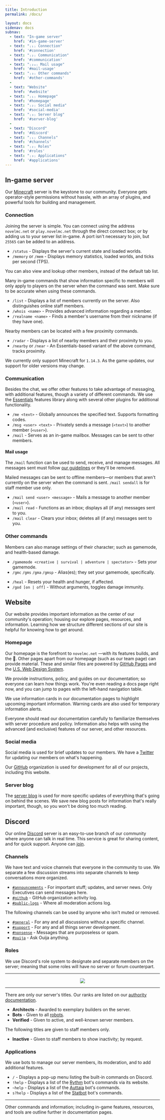 ```yaml
---
title: Introduction
permalink: /docs/

layout: docs
sidenav: docs
subnav:
  - text: "In-game server"
    href: '#in-game-server'
  - text: "₍₁₎ Connection"
    href: '#connection'
  - text: "₍₂₎ Communication"
    href: '#communication'
  - text: "₍₂ₐ₎ Mail usage"
    href: '#mail-usage'
  - text: "₍₃₎ Other commands"
    href: '#other-commands'
  -
  - text: "Website"
    href: '#website'
  - text: "₍₁₎ Homepage"
    href: '#homepage'
  - text: "₍₂₎ Social media"
    href: '#social-media'
  - text: "₍₃₎ Server blog"
    href: '#server-blog'
  -
  - text: "Discord"
    href: '#discord'
  - text: "₍₁₎ Channels"
    href: '#channels'
  - text: "₍₂₎ Roles"
    href: '#roles'
  - text: "₍₃₎ Applications"
    href: '#applications'
---
```


## In-game server
Our <a class="usa-external_link" href="https://minecraft.net">Minecraft</a> server is the keystone to our community. Everyone gets operator-style permissions without hassle, with an array of plugins, and powerful tools for building and management.

### Connection
Joining the server is simple. You can connect using the address `novelmc.net` or `play.novelmc.net` through the direct connect box; or by adding us to your server list in-game. A port isn't necessary to join,  but `25565` can be added to an address.

 * `/status` - Displays the server's current state and loaded worlds.
 * `/memory` or `/mem` - Displays memory statistics, loaded worlds, and ticks per second (TPS).

You can also view and lookup other members, instead of the default tab list.

<div class="usa-alert usa-alert-warning" >
  <div class="usa-alert-body">
    <p class="usa-alert-text">Many in-game commands that show information specific to members will only apply to players on the server when the command was sent. Make sure to be accurate when using these commands.</p>
  </div>
</div>

 * `/list` - Displays a list of members currently on the server. Also distinguishes online staff members.
 * `/whois <name>` - Provides advanced information regarding a member.
 * `/realname <name>` - Finds a member's username from their nickname (if they have one).

Nearby members can be located with a few proximity commands.

 * `/radar` - Displays a list of nearby members and their proximity to you.
 * `/nearby`  or `/near` - An Essentials-based variant of the above command, tracks proximity.

We currently only support Minecraft for `1.14.3`. As the game updates, our support for older versions may change.

### Communication
Besides the chat, we offer other features to take advantage of messaging, with additional features, though a variety of different commands. We use the <a class="usa-external_link" href="http://wiki.mc-ess.net/wiki/Command_Reference">Essentials</a> features library along with several other plugins for additional functionality.

 * `/me <text>` - Globally announces the specified text. Supports formatting codes.
 * `/msg <user> <text>` - Privately sends a message (`<text>`) to another member (`<user>`).
 * `/mail` - Serves as an in-game mailbox. Messages can be sent to other members.

#### Mail usage
The `/mail` function can be used to send, receive, and manage messages. All messages sent must follow [our guidelines](../docs/policy) or they'll be removed.

<div class="usa-alert usa-alert-info" >
  <div class="usa-alert-body">
    <p class="usa-alert-text">Mailed messages can be sent to offline members—or members that aren't currently on the server when the command is sent. <code class="highlighter-rouge">/mail sendall</code> is for staff member use only.</p>
  </div>
</div>

 * `/mail send <user> <message>` - Mails a message to another member (`<user>`).
 * `/mail read` - Functions as an inbox; displays all (if any) messages sent to you.
 * `/mail clear` - Clears your inbox; deletes all (if any) messages sent to you.

### Other commands
Members can also manage settings of their character; such as gamemode, and health-based damage.

<ul>
  <li><code class="highlighter-rouge">/gamemode &lt;creative | survival | adventure | spectator&gt;</code> - Sets your gamemode.</li>
  <li><code class="highlighter-rouge">/gmc</code> <code class="highlighter-rouge">/gms</code> <code class="highlighter-rouge">/gma</code> <code class="highlighter-rouge">/gmsp</code> - Alias(es); they set your gamemode, specifically.</li>
</ul>
<ul>
  <li><code class="highlighter-rouge">/heal</code> - Resets your health and hunger, if affected.</li>
  <li><code class="highlighter-rouge">/god [on | off]</code> - Without arguments, toggles damage immunity.</li>
</ul>

## Website
Our website provides important information as the center of our community's operation; housing our explore pages, resources, and information. Learning how we structure different sections of our site is helpful for knowing how to get around.

### Homepage
Our homepage is the forefront to `novelmc.net` —with its features builds, and the 🌊. Other pages apart from our homepage (such as our team page) can provide material. These and similar files are powered by <a class="usa-external_link" href="https://pages.github.com/">GitHub Pages</a> and the <a class="usa-external_link" href="https://designsystem.digital.gov/">U.S. Web Design System</a>.

We provide instructions, policy, and guides on our documentation; so everyone can learn how things work. You're even reading a docs page right now, and you can jump to pages with the left-hand navigation table.

<div class="usa-alert usa-alert-info" >
  <div class="usa-alert-body">
    <p class="usa-alert-text">We use information cards in our documentation pages to highlight upcoming important information. Warning cards are also used for temporary information alerts.</p>
  </div>
</div>

Everyone should read our documentation carefully to familiarize themselves with server procedure and policy. Information also helps with using the advanced (and exclusive) features of our server, and other resources.

### Social media
Social media is used for brief updates to our members. We have a <a class="usa-external_link" href="../twitter/">Twitter</a> for updating our members on what's happening.

Our <a class="usa-external_link" href="../github/">GitHub</a> organization is used for development for all of our projects, including this website.

### Server blog
The [server blog](../blog/) is used for more specific updates of everything that's going on behind the scenes. We save new blog posts for information that's really important, though, so you won't be doing too much reading.

## Discord
Our online <a class="usa-external_link" href="https://discordapp.com">Discord</a> server is an easy-to-use branch of our community where anyone can talk in real time. This service is great for sharing content, and for quick support. Anyone can [join](/discord/).

### Channels
We have text and voice channels that everyone in the community to use. We separate a few discussion streams into separate channels to keep conversations more organized.

 * [`#announcements`](https://discord.gg/nuNTR3U) - For important stuff; updates, and server news. Only Executives can send messages here.
 * [`#github`](https://discord.gg/TY5Jw2C) - GitHub organization activity log.
 * [`#public-logs`](https://discord.gg/hmKEtH9) - Where all moderation actions log.

The following channels can be used by anyone who isn't muted or removed.

 * [`#general`](https://discord.gg/vXydQmT) - For any and all discussions without a specific channel.
 * [`#support`](https://discord.gg/hGFsCkx) - For any and all things server development.
 * [`#nonsense`](https://discord.gg/FdBymjx) - Messages that are purposeless or spam.
 * [`#ouija`](https://discord.gg/45D83Ct) - Ask Ouija anything.

### Roles
We use Discord's role system to designate and separate members on the server; meaning that some roles will have no server or forum counterpart.

---

<div style="text-align: center; margin-top: 15px;"><img src="https://novelmc.net/assets/img/svg/titles.svg"></div>

---

<div class="usa-alert usa-alert-info" >
  <div class="usa-alert-body">
    <p class="usa-alert-text">There are only our server's titles. Our ranks are listed on our <a href="../docs/authority">authority documentation</a>.</p>
  </div>
</div>

 * **Architects** - Awarded to exemplary builders on the server.
 * **Bots** - Given to all [robots](../docs/#applications).
 * **Verified** - Given to active, and well-known server members.

The following titles are given to staff members only.

 * **Inactive** - Given to staff members to show inactivity; by request.

### Applications
We use bots to manage our server members, its moderation, and to add additional features.  

 * `/` - Displays a pop-up menu listing the built-in commands on Discord.
 * `!help` - Displays a list of the <a class="usa-external_link" href="https://rythmbot.co/">Rythm</a> bot's commands via its website.
 * `~help` - Displays a list of the <a class="usa-external_link" href="https://auttaja.io/">Auttaja</a> bot's commands.
 * `s?help` - Displays a list of the <a class="usa-external_link" href="https://statbot.net">Statbot</a> bot's commands.

---

Other commands and information; including in-game features, resources, and tools are outline further in documentation pages.
